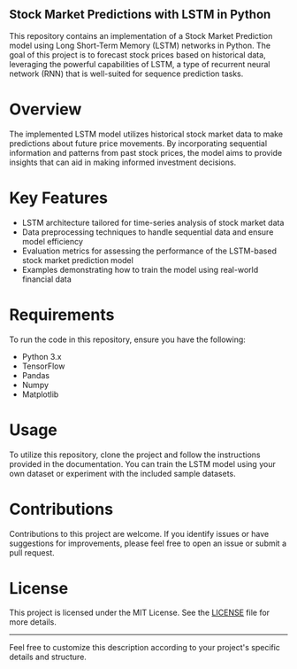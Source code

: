 ## Stock Market Predictions with LSTM in Python

This repository contains an implementation of a Stock Market Prediction model using Long Short-Term Memory (LSTM) networks in Python. The goal of this project is to forecast stock prices based on historical data, leveraging the powerful capabilities of LSTM, a type of recurrent neural network (RNN) that is well-suited for sequence prediction tasks.

# Overview

The implemented LSTM model utilizes historical stock market data to make predictions about future price movements. By incorporating sequential information and patterns from past stock prices, the model aims to provide insights that can aid in making informed investment decisions.

# Key Features

- LSTM architecture tailored for time-series analysis of stock market data
- Data preprocessing techniques to handle sequential data and ensure model efficiency
- Evaluation metrics for assessing the performance of the LSTM-based stock market prediction model
- Examples demonstrating how to train the model using real-world financial data

# Requirements

To run the code in this repository, ensure you have the following:

- Python 3.x
- TensorFlow
- Pandas
- Numpy
- Matplotlib

# Usage

To utilize this repository, clone the project and follow the instructions provided in the documentation. You can train the LSTM model using your own dataset or experiment with the included sample datasets.

# Contributions

Contributions to this project are welcome. If you identify issues or have suggestions for improvements, please feel free to open an issue or submit a pull request.

# License

This project is licensed under the MIT License. See the [LICENSE](LICENSE) file for more details.

---

Feel free to customize this description according to your project's specific details and structure.
